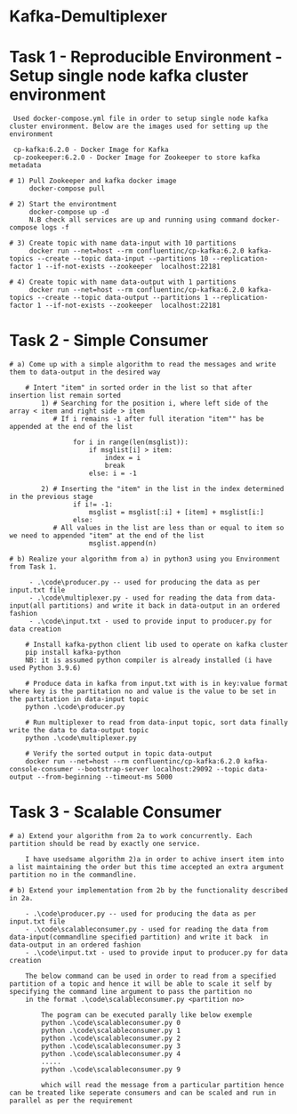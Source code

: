 # Kafka-Demultiplexer

# Task 1 - Reproducible Environment - Setup single node kafka cluster environment
     Used docker-compose.yml file in order to setup single node kafka cluster environment. Below are the images used for setting up the environment

     cp-kafka:6.2.0 - Docker Image for Kafka
     cp-zookeeper:6.2.0 - Docker Image for Zookeeper to store kafka metadata

    # 1) Pull Zookeeper and kafka docker image
         docker-compose pull

    # 2) Start the environtment
         docker-compose up -d
         N.B check all services are up and running using command docker-compose logs -f 

    # 3) Create topic with name data-input with 10 partitions
         docker run --net=host --rm confluentinc/cp-kafka:6.2.0 kafka-topics --create --topic data-input --partitions 10 --replication-factor 1 --if-not-exists --zookeeper  localhost:22181

    # 4) Create topic with name data-output with 1 partitions
         docker run --net=host --rm confluentinc/cp-kafka:6.2.0 kafka-topics --create --topic data-output --partitions 1 --replication-factor 1 --if-not-exists --zookeeper  localhost:22181

# Task 2 - Simple Consumer
    # a) Come up with a simple algorithm to read the messages and write them to data-output in the desired way
    
        # Intert "item" in sorted order in the list so that after insertion list remain sorted             
            1) # Searching for the position i, where left side of the array < item and right side > item   
               # If i remains -1 after full iteration "item"" has be appended at the end of the list   

                    for i in range(len(msglist)):    
                        if msglist[i] > item:
                            index = i
                            break
                        else: i = -1                    
        
            2) # Inserting the "item" in the list in the index determined in the previous stage            
                    if i!= -1:                        
                        msglist = msglist[:i] + [item] + msglist[i:]          
                    else:
               # All values in the list are less than or equal to item so we need to appended "item" at the end of the list
                        msglist.append(n)            

    # b) Realize your algorithm from a) in python3 using you Environment from Task 1.
        
         - .\code\producer.py -- used for producing the data as per input.txt file
         - .\code\multiplexer.py - used for reading the data from data-input(all partitions) and write it back in data-output in an ordered fashion 
         - .\code\input.txt - used to provide input to producer.py for data creation       

        # Install kafka-python client lib used to operate on kafka cluster
        pip install kafka-python
        NB: it is assumed python compiler is already installed (i have used Python 3.9.6)

        # Produce data in kafka from input.txt with is in key:value format where key is the partitation no and value is the value to be set in the partitation in data-input topic
        python .\code\producer.py

        # Run multiplexer to read from data-input topic, sort data finally write the data to data-output topic
        python .\code\multiplexer.py         

        # Verify the sorted output in topic data-output
        docker run --net=host --rm confluentinc/cp-kafka:6.2.0 kafka-console-consumer --bootstrap-server localhost:29092 --topic data-output --from-beginning --timeout-ms 5000

# Task 3 - Scalable Consumer

    # a) Extend your algorithm from 2a to work concurrently. Each partition should be read by exactly one service.         
        
        I have usedsame algorithm 2)a in order to achive insert item into a list maintaining the order but this time accepted an extra argument partition no in the commandline.
      
    # b) Extend your implementation from 2b by the functionality described in 2a.
    
        - .\code\producer.py -- used for producing the data as per input.txt file
        - .\code\scalableconsumer.py - used for reading the data from data-input(commandline specified partition) and write it back  in data-output in an ordered fashion 
        - .\code\input.txt - used to provide input to producer.py for data creation

        The below command can be used in order to read from a specified partition of a topic and hence it will be able to scale it self by specifying the command line argument to pass the partition no        
        in the format .\code\scalableconsumer.py <partition no>  

            The pogram can be executed parally like below exemple
            python .\code\scalableconsumer.py 0
            python .\code\scalableconsumer.py 1
            python .\code\scalableconsumer.py 2
            python .\code\scalableconsumer.py 3
            python .\code\scalableconsumer.py 4
            .....
            python .\code\scalableconsumer.py 9

            which will read the message from a particular partition hence can be treated like seperate consumers and can be scaled and run in parallel as per the requirement  

